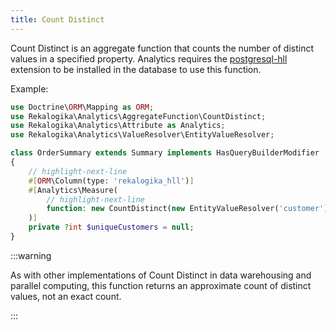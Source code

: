 ```yaml
---
title: Count Distinct
---
```


Count Distinct is an aggregate function that counts the number of distinct
values in a specified property. Analytics requires the
[postgresql-hll](https://github.com/citusdata/postgresql-hll) extension to be
installed in the database to use this function.

Example:

```php
use Doctrine\ORM\Mapping as ORM;
use Rekalogika\Analytics\AggregateFunction\CountDistinct;
use Rekalogika\Analytics\Attribute as Analytics;
use Rekalogika\Analytics\ValueResolver\EntityValueResolver;

class OrderSummary extends Summary implements HasQueryBuilderModifier
{
    // highlight-next-line
    #[ORM\Column(type: 'rekalogika_hll')]
    #[Analytics\Measure(
        // highlight-next-line
        function: new CountDistinct(new EntityValueResolver('customer')),
    )]
    private ?int $uniqueCustomers = null;
}
```

:::warning

As with other implementations of Count Distinct in data warehousing and parallel
computing, this function returns an approximate count of distinct values, not an
exact count.

:::